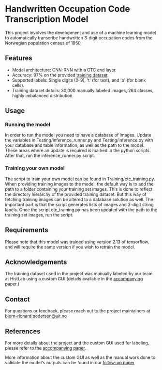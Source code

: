 # Handwritten Occupation Code Transcription Model
This project involves the development and use of a machine learning model to automatically transcribe handwritten 3-digit occupation codes from the Norwegian population census of 1950.

## Features
- Model architecture: CNN-RNN with a CTC end layer.
- Accuracy: 97% on the provided [training dataset](https://doi.org/10.18710/OYIH83).
- Supported labels: Single digits (0-9), 't' (for text), and 'b' (for blank cells).
- Training dataset details: 30,000 manually labeled images, 264 classes, highly imbalanced distribution.

## Usage
### Running the model
In order to run the model you need to have a database of images. Update the variables in Testing/inference_runner.py and Testing/inference.py with your database and table information, as well as the path to the model. These areas where an update is required is marked in the python scripts. 
After that, run the inference_runner.py script.

### Training your own model
The script to train your own model can be found in Training/ctc_training.py. When providing training images to the model, the default way is to add the path to a folder containing your training set images. This is done to reflect the directory hierarchy of the provided training dataset. 
But this way of fetching training images can be altered to a database solution as well. The important part is that the script generates lists of images and 3-digit string labels.
Once the script ctc_training.py has been updated with the path to the training set images, run the script.

## Requirements
Please note that this model was trained using version 2.13 of tensorflow, and will require the same version if you wish to retrain the model.

## Acknowledgements
The training dataset used in the project was manually labeled by our team at HistLab using a custom GUI (details available in the [accompanying paper](https://doi.org/10.51964/hlcs11331).)

## Contact
For questions or feedback, please reach out to the project maintainers at bjorn-richard.pedersen@uit.no

## References
For more details about the project and the custom GUI used for labeling, please refer to the [accompanying paper](https://doi.org/10.51964/hlcs11331).

More information about the custom GUI as well as the manual work done to validate the model's outputs can be found in our [follow-up paper](https://doi.org/10.51964/hlcs15456).
